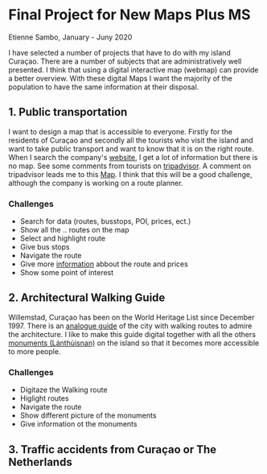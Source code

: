 # Final Project for New Maps Plus MS

Etienne Sambo,
January - Juny 2020


I have selected a number of projects that have to do with my island Curaçao. There are a number of subjects that are administratively well presented. I think that using a digital interactive map (webmap) can provide a better overview.
With these digital Maps I want the majority of the population to have the same information at their disposal.

## 1. Public transportation
I want to design a map that is accessible to everyone. Firstly for the residents of Curaçao and secondly all the tourists who visit the island and want to take public transport and want to know that it is on the right route.
When I search the company's [website](http://autobusbedrijf.org/), I get a lot of information but there is no map. See some comments from tourists on [tripadvisor](https://www.tripadvisor.com/ShowTopic-g147277-i583-k9966587-Map_with_bus_routes-Curacao.html). A comment on tripadvisor leads me to this [Map](https://16byte.de/abc-route-map/).
I think that this will be a good challenge, although the company is working on a route planner.

### Challenges
- Search for data (routes, busstops, POI, prices, ect.)
- Show all the .. routes on the map
- Select and highlight route
- Give bus stops
- Navigate the route
- Give more [information](http://autobusbedrijf.org/media/2020/02/orario-salida-rutanan.pdf) abbout the route and prices
- Show some point of interest


## 2. Architectural Walking Guide
Willemstad, Curaçao has been on the World Heritage List since December 1997. There is an [analogue guide](https://www.curacaoinfo.org/media/uploads/2015/07/15/CTB_Walkingguide_2015.pdf) of the city with walking routes to admire the architecture. I like to make this guide digital together with all the others [monuments (Lánthùisnan)](https://monumentenzorg.cw/lanthuisnan-di-korsou/) on the island so that it becomes more accessible to more people.

### Challenges
- Digitaze the Walking route
- Higlight routes
- Navigate the route
- Show different picture of the monuments
- Give information ot the monuments

## 3. Traffic accidents from Curaçao or The Netherlands
